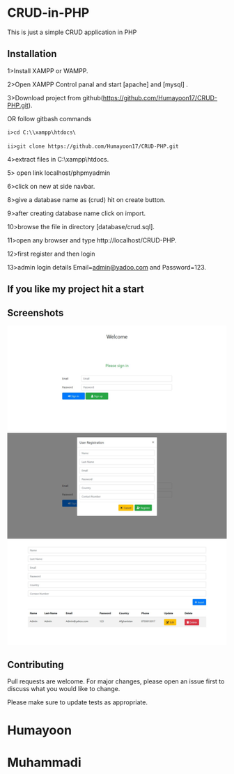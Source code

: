 # CRUD-in-PHP

This is just a simple CRUD application in PHP

## Installation

1>Install XAMPP or WAMPP.

2>Open XAMPP Control panal and start [apache] and [mysql] .

3>Download project from github(https://github.com/Humayoon17/CRUD-PHP.git).
 
 OR follow gitbash commands

    i>cd C:\\xampp\htdocs\

    ii>git clone https://github.com/Humayoon17/CRUD-PHP.git

4>extract files in C:\\xampp\htdocs\.

5> open link localhost/phpmyadmin

6>click on new at side navbar.

8>give a database name as (crud) hit on create button.

9>after creating database name click on import.

10>browse the file in directory [database/crud.sql].

11>open any browser and type http://localhost/CRUD-PHP.

12>first register and then login

13>admin login details  Email=admin@yadoo.com and Password=123.

## If you like my project hit a start


## Screenshots
![](screenshot/login.png)
![](screenshot/register.png)
![](screenshot/adduser.png)

## Contributing
Pull requests are welcome. For major changes, please open an issue first to discuss what you would like to change.

Please make sure to update tests as appropriate.

# Humayoon
# Muhammadi
